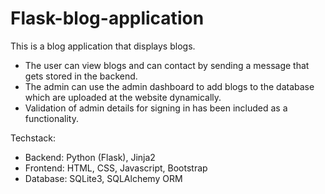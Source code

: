 # Flask-blog-application
This is a blog application that displays blogs. 
* The user can view blogs and can contact by sending a message that gets stored in the backend.
* The admin can use the admin dashboard to add blogs to the database which are uploaded at the website dynamically.
* Validation of admin details for signing in has been included as a functionality.

Techstack:
* Backend: Python (Flask), Jinja2
* Frontend: HTML, CSS, Javascript, Bootstrap
* Database: SQLite3, SQLAlchemy ORM

